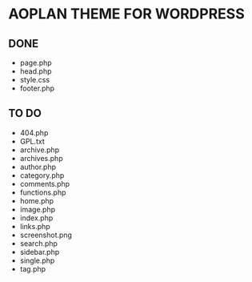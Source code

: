 AOPLAN THEME FOR WORDPRESS 
======

DONE
-------
- page.php
- head.php
- style.css	
- footer.php

TO DO
-------
- 404.php
- GPL.txt	
- archive.php
- archives.php
- author.php
- category.php
- comments.php
- functions.php
- home.php
- image.php
- index.php
- links.php
- screenshot.png	
- search.php
- sidebar.php
- single.php
- tag.php
